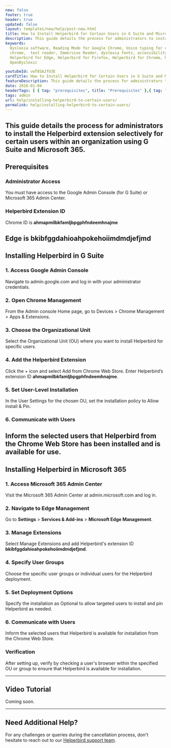 ```yaml
---
new: false
footer: true
header: true
updated: false
layout: templates/new/help/post-new.html
title: How to Install Helperbird for Certain Users in G Suite and Microsoft 365
description: This guide details the process for administrators to install the Helperbird extension selectively for certain users within an organization using G Suite and Microsoft 365.
keywords:
  Dyslexia software, Reading Mode for Google Chrome, Voice typing for chrome, Text to speech for
  chrome,  text reader, Immersive Reader, dyslexia fonts, accessibility software, dyslexia software,
  Helperbird for Edge, Helperbird for Firefox, Helperbird for Chrome, Opendyslexic for Chrome,
  OpenDyslexic

youtubeId: vwT8SAJfU3E
cardTitle: How to Install Helperbird for Certain Users in G Suite and Microsoft 365
featureDescription: This guide details the process for administrators to install the Helperbird extension selectively for certain users within an organization using G Suite and Microsoft 365.
date: 2016-01-04
headerTags: [ { tag: "prerequisites", title: "Prerequisites" },{ tag: "installing-helperbird-in-g-suite", title: "Installing Helperbird in G Suite" },{ tag: "installing-helperbird-in-microsoft-365", title: "Installing Helperbird in Microsoft 365" }]  
tags: admin
url: help/installing-helperbird-to-certain-users/
permalink: help/installing-helperbird-to-certain-users/
---
```


This guide details the process for administrators to install the Helperbird extension selectively for certain users within an organization using G Suite and Microsoft 365.
---

## Prerequisites

### Administrator Access

You must have access to the Google Admin Console (for G Suite) or Microsoft 365 Admin Center.

### Helperbird Extension ID

Chrome ID is **ahmapmilbkfamljbpgphfndeemhnajme**

Edge is **bkibfggdahioahpokehoiimdmdjefjmd**
---

## Installing Helperbird in G Suite

### 1. Access Google Admin Console

Navigate to admin.google.com and log in with your administrator credentials.

### 2. Open Chrome Management

From the Admin console Home page, go to Devices > Chrome Management > Apps & Extensions.

### 3. Choose the Organizational Unit

Select the Organizational Unit (OU) where you want to install Helperbird for specific users.

### 4. Add the Helperbird Extension

Click the + icon and select Add from Chrome Web Store. Enter Helperbird’s extension ID **ahmapmilbkfamljbpgphfndeemhnajme**.

### 5. Set User-Level Installation

In the User Settings for the chosen OU, set the installation policy to Allow install & Pin.

### 6. Communicate with Users

Inform the selected users that Helperbird from the Chrome Web Store has been installed and is available for use.
---

## Installing Helperbird in Microsoft 365

### 1. Access Microsoft 365 Admin Center

Visit the Microsoft 365 Admin Center at admin.microsoft.com and log in.

### 2. Navigate to Edge Management

Go to **Settings** > **Services & Add-ins** > **Microsoft Edge Management**.

### 3. Manage Extensions

Select Manage Extensions and add Helperbird's extension ID **bkibfggdahioahpokehoiimdmdjefjmd**.

### 4. Specify User Groups

Choose the specific user groups or individual users for the Helperbird deployment.

### 5. Set Deployment Options

Specify the installation as Optional to allow targeted users to install and pin Helperbird as needed.

### 6. Communicate with Users

Inform the selected users that Helperbird is available for installation from the Chrome Web Store.

### Verification

After setting up, verify by checking a user's browser within the specified OU or group to ensure that Helperbird is available for installation.


---

## Video Tutorial

Coming soon.


---

## Need Additional Help?

For any challenges or queries during the cancellation process, don't hesitate to reach out to our [Helperbird support team](https://www.helperbird.com/support).

